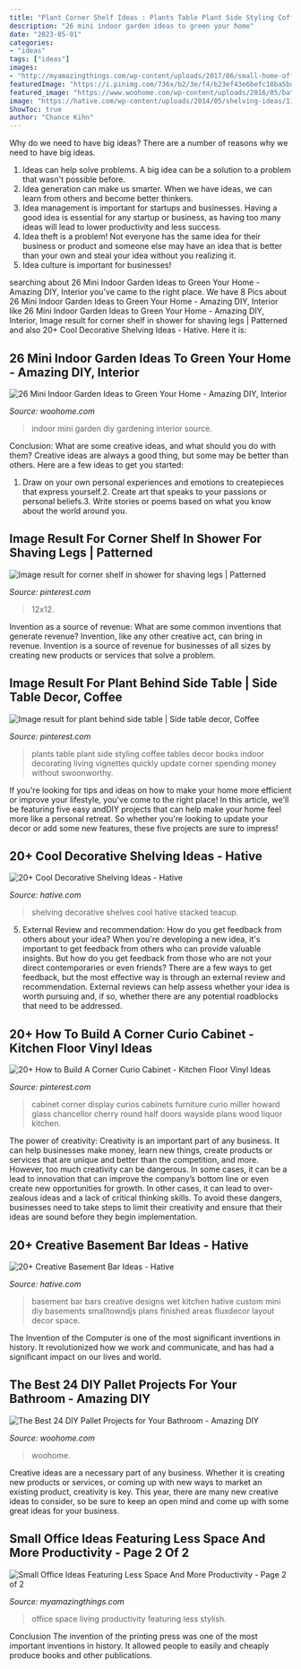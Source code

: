 ```yaml
---
title: "Plant Corner Shelf Ideas : Plants Table Plant Side Styling Coffee Tables Decor Books Indoor Decorating Living Vignettes Quickly Update Corner Spending Money Without Swoonworthy"
description: "26 mini indoor garden ideas to green your home"
date: "2023-05-01"
categories:
- "ideas"
tags: ["ideas"]
images:
- "http://myamazingthings.com/wp-content/uploads/2017/06/small-home-office-11.jpg"
featuredImage: "https://i.pinimg.com/736x/b2/3e/f4/b23ef43e6befc18ba5bde49ee532a360.jpg"
featured_image: "https://www.woohome.com/wp-content/uploads/2016/05/bathroom-pallet-projects-woohome-19.jpg"
image: "https://hative.com/wp-content/uploads/2014/05/shelving-ideas/11-stacked-teacup-shelves.jpg"
ShowToc: true
author: "Chance Kihn"
---
```



Why do we need to have big ideas?
There are a number of reasons why we need to have big ideas. 
1. Ideas can help solve problems. A big idea can be a solution to a problem that wasn't possible before. 
2. Idea generation can make us smarter. When we have ideas, we can learn from others and become better thinkers. 
3. Idea management is important for startups and businesses. Having a good idea is essential for any startup or business, as having too many ideas will lead to lower productivity and less success. 
4. Idea theft is a problem! Not everyone has the same idea for their business or product and someone else may have an idea that is better than your own and steal your idea without you realizing it. 
5. Idea culture is important for businesses!

	

		
searching about 26 Mini Indoor Garden Ideas to Green Your Home - Amazing DIY, Interior you've came to the right place. We have 8 Pics about 26 Mini Indoor Garden Ideas to Green Your Home - Amazing DIY, Interior like 26 Mini Indoor Garden Ideas to Green Your Home - Amazing DIY, Interior, Image result for corner shelf in shower for shaving legs | Patterned and also 20+ Cool Decorative Shelving Ideas - Hative. Here it is:
		
    
## 26 Mini Indoor Garden Ideas To Green Your Home - Amazing DIY, Interior

<img loading=lazy src="http://www.woohome.com/wp-content/uploads/2014/03/Mini-Indoor-Gardening-6.jpg" onerror="this.onerror=null;this.src='https://tse4.mm.bing.net/th?id=OIP.dHa-EoRy-Y-ozj8HTMeDEgHaJ4&amp;pid=15.1';" alt="26 Mini Indoor Garden Ideas to Green Your Home - Amazing DIY, Interior">

_Source: woohome.com_

>indoor mini garden diy gardening interior source. 

	

Conclusion: What are some creative ideas, and what should you do with them?
Creative ideas are always a good thing, but some may be better than others. Here are a few ideas to get you started: 
1. Draw on your own personal experiences and emotions to createpieces that express yourself.2. Create art that speaks to your passions or personal beliefs.3. Write stories or poems based on what you know about the world around you.
    
## Image Result For Corner Shelf In Shower For Shaving Legs | Patterned

<img loading=lazy src="https://i.pinimg.com/736x/0a/3a/be/0a3abe54f89fed67a01c9f8a1dc381de.jpg" onerror="this.onerror=null;this.src='https://tse2.mm.bing.net/th?id=OIP.lFa7a4cfkySMFarQsi7ajgAAAA&amp;pid=15.1';" alt="Image result for corner shelf in shower for shaving legs | Patterned">

_Source: pinterest.com_

>12x12. 

	

Invention as a source of revenue: What are some common inventions that generate revenue?
Invention, like any other creative act, can bring in revenue. Invention is a source of revenue for businesses of all sizes by creating new products or services that solve a problem.

    
## Image Result For Plant Behind Side Table | Side Table Decor, Coffee

<img loading=lazy src="https://i.pinimg.com/736x/7a/b5/97/7ab59720d273a6c0bbdeec4c6f7eabf6--bedside-tables-console-tables.jpg" onerror="this.onerror=null;this.src='https://tse1.mm.bing.net/th?id=OIP.1A7I0F2_IJSrSbgT-wzGLwHaLH&amp;pid=15.1';" alt="Image result for plant behind side table | Side table decor, Coffee">

_Source: pinterest.com_

>plants table plant side styling coffee tables decor books indoor decorating living vignettes quickly update corner spending money without swoonworthy. 

	

If you're looking for tips and ideas on how to make your home more efficient or improve your lifestyle, you've come to the right place! In this article, we'll be featuring five easy andDIY projects that can help make your home feel more like a personal retreat. So whether you're looking to update your decor or add some new features, these five projects are sure to impress!

    
## 20+ Cool Decorative Shelving Ideas - Hative

<img loading=lazy src="https://hative.com/wp-content/uploads/2014/05/shelving-ideas/11-stacked-teacup-shelves.jpg" onerror="this.onerror=null;this.src='https://tse1.mm.bing.net/th?id=OIP.uWJsmKfa_GkD0EkiU5oBowHaMi&amp;pid=15.1';" alt="20+ Cool Decorative Shelving Ideas - Hative">

_Source: hative.com_

>shelving decorative shelves cool hative stacked teacup. 

	

5. External Review and recommendation: How do you get feedback from others about your idea?
When you're developing a new idea, it's important to get feedback from others who can provide valuable insights. But how do you get feedback from those who are not your direct contemporaries or even friends? There are a few ways to get feedback, but the most effective way is through an external review and recommendation. External reviews can help assess whether your idea is worth pursuing and, if so, whether there are any potential roadblocks that need to be addressed.

    
## 20+ How To Build A Corner Curio Cabinet - Kitchen Floor Vinyl Ideas

<img loading=lazy src="https://i.pinimg.com/736x/b2/3e/f4/b23ef43e6befc18ba5bde49ee532a360.jpg" onerror="this.onerror=null;this.src='https://tse1.mm.bing.net/th?id=OIP._0UdPS2bxeUlAKd53v_NbwHaRN&amp;pid=15.1';" alt="20+ How to Build A Corner Curio Cabinet - Kitchen Floor Vinyl Ideas">

_Source: pinterest.com_

>cabinet corner display curios cabinets furniture curio miller howard glass chancellor cherry round half doors wayside plans wood liquor kitchen. 

	

The power of creativity:
Creativity is an important part of any business. It can help businesses make money, learn new things, create products or services that are unique and better than the competition, and more. However, too much creativity can be dangerous. In some cases, it can be a lead to innovation that can improve the company’s bottom line or even create new opportunities for growth. In other cases, it can lead to over-zealous ideas and a lack of critical thinking skills. To avoid these dangers, businesses need to take steps to limit their creativity and ensure that their ideas are sound before they begin implementation.

    
## 20+ Creative Basement Bar Ideas - Hative

<img loading=lazy src="https://hative.com/wp-content/uploads/2014/05/basement-bar-ideas/9-small-basement-bar.jpg" onerror="this.onerror=null;this.src='https://tse3.mm.bing.net/th?id=OIP.19PZjY44M4N9-LOTKxJ0WwHaLH&amp;pid=15.1';" alt="20+ Creative Basement Bar Ideas - Hative">

_Source: hative.com_

>basement bar bars creative designs wet kitchen hative custom mini diy basements smalltowndjs plans finished areas fluxdecor layout decor space. 

	

The Invention of the Computer is one of the most significant inventions in history. It revolutionized how we work and communicate, and has had a significant impact on our lives and world.

    
## The Best 24 DIY Pallet Projects For Your Bathroom - Amazing DIY

<img loading=lazy src="https://www.woohome.com/wp-content/uploads/2016/05/bathroom-pallet-projects-woohome-19.jpg" onerror="this.onerror=null;this.src='https://tse1.mm.bing.net/th?id=OIP.ayITAhFK5Lpj8BDt70r07QHaLh&amp;pid=15.1';" alt="The Best 24 DIY Pallet Projects for Your Bathroom - Amazing DIY">

_Source: woohome.com_

>woohome. 

	

Creative ideas are a necessary part of any business. Whether it is creating new products or services, or coming up with new ways to market an existing product, creativity is key. This year, there are many new creative ideas to consider, so be sure to keep an open mind and come up with some great ideas for your business.

    
## Small Office Ideas Featuring Less Space And More Productivity - Page 2 Of 2

<img loading=lazy src="http://myamazingthings.com/wp-content/uploads/2017/06/small-home-office-11.jpg" onerror="this.onerror=null;this.src='https://tse4.mm.bing.net/th?id=OIP._mlrkrEBiOh5gJGu0puD3AHaKA&amp;pid=15.1';" alt="Small Office Ideas Featuring Less Space And More Productivity - Page 2 of 2">

_Source: myamazingthings.com_

>office space living productivity featuring less stylish. 

	

Conclusion
The invention of the printing press was one of the most important inventions in history. It allowed people to easily and cheaply produce books and other publications.

